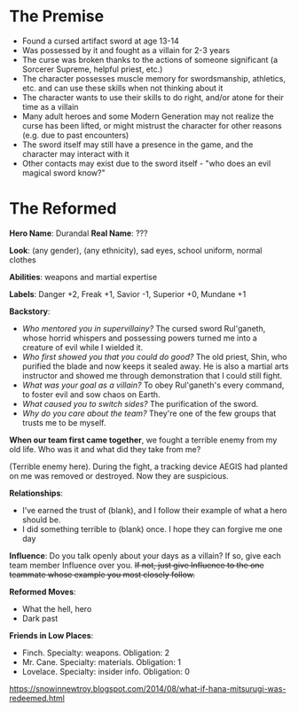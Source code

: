 <!-- TITLE: Durandal -->
<!-- SUBTITLE: A quick summary of Durandal -->
# The Premise
* Found a cursed artifact sword at age 13-14
* Was possessed by it and fought as a villain for 2-3 years
* The curse was broken thanks to the actions of someone significant (a Sorcerer Supreme, helpful priest, etc.)
* The character possesses muscle memory for swordsmanship, athletics, etc. and can use these skills when not thinking about it
* The character wants to use their skills to do right, and/or atone for their time as a villain
* Many adult heroes and some Modern Generation may not realize the curse has been lifted, or might mistrust the character for other reasons (e.g. due to past encounters)
* The sword itself may still have a presence in the game, and the character may interact with it
* Other contacts may exist due to the sword itself - "who does an evil magical sword know?"
# The Reformed
**Hero Name**: Durandal
**Real Name**: ???

**Look**: (any gender), (any ethnicity), sad eyes, school uniform, normal clothes

**Abilities**: weapons and martial expertise

**Labels**: Danger +2, Freak  +1, Savior -1, Superior +0, Mundane +1

**Backstory**:

* *Who mentored you in supervillainy?* The cursed sword Rul'ganeth, whose horrid whispers and possessing powers turned me into a creature of evil while I wielded it.
* *Who first showed you that you could do good?* The old priest, Shin, who purified the blade and now keeps it sealed away. He is also a martial arts instructor and showed me through demonstration that I could still fight.
* *What was your goal as a villain?* To obey Rul'ganeth's every command, to foster evil and sow chaos on Earth.
* *What caused you to switch sides?* The purification of the sword.
* *Why do you care about the team?* They're one of the few groups that trusts me to be myself.

**When our team first came together**, we fought a terrible enemy from my old life. Who was it and what did they take from me?

(Terrible enemy here). During the fight, a tracking device AEGIS had planted on me was removed or destroyed. Now they are suspicious.

**Relationships**:

* I’ve earned the trust of (blank), and I follow their example of what a hero should be.
* I did something terrible to (blank) once. I hope they can forgive me one day

**Influence**: Do you talk openly about your days as a villain? If so, give each team member Influence over you.
~~If not, just give Influence to the one teammate whose example you most closely follow.~~

**Reformed Moves**:
* What the hell, hero
* Dark past

**Friends in Low Places**:

* Finch. Specialty: weapons. Obligation: 2
* Mr. Cane. Specialty: materials. Obligation: 1
* Lovelace. Specialty: insider info. Obligation: 0

https://snowinnewtroy.blogspot.com/2014/08/what-if-hana-mitsurugi-was-redeemed.html